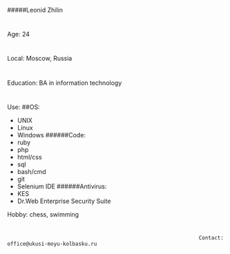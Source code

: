 #####Leonid Zhilin
#
Age: 24
#
Local: Moscow, Russia
#
Education: BA in information technology
#
Use:
##OS:
  * UNIX
  * Linux
  * Windows
######Code:
  * ruby
  * php
  * html/css
  * sql
  * bash/cmd
  * git
  * Selenium IDE
  ######Antivirus:
  * KES
  * Dr.Web Enterprise Security Suite

Hobby: chess, swimming
#
                                                                  Contact: office@ukusi-moyu-kolbasku.ru
